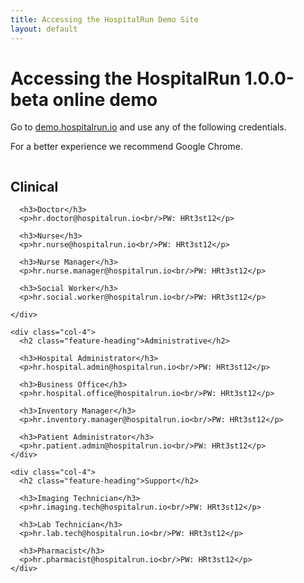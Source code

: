 ```yaml
---
title: Accessing the HospitalRun Demo Site
layout: default
---
```


<div class="tryit-hero">
  <h1 class="hero-heading">Accessing the HospitalRun 1.0.0-beta online demo</h1>
  <p>Go to <a href="http://demo.hospitalrun.io:3000" target="_blank" rel="noopener" >demo.hospitalrun.io</a> and use any of the following credentials.</p>
  <p>For a better experience we recommend Google Chrome.</p>
</div>

<div class="tryit-content">
  <div class="columns">
    <div class="col-4">
      <h2 class="feature-heading">Clinical</h2>

      <h3>Doctor</h3>
      <p>hr.doctor@hospitalrun.io<br/>PW: HRt3st12</p>

      <h3>Nurse</h3>
      <p>hr.nurse@hospitalrun.io<br/>PW: HRt3st12</p>

      <h3>Nurse Manager</h3>
      <p>hr.nurse.manager@hospitalrun.io<br/>PW: HRt3st12</p>

      <h3>Social Worker</h3>
      <p>hr.social.worker@hospitalrun.io<br/>PW: HRt3st12</p>

    </div>

    <div class="col-4">
      <h2 class="feature-heading">Administrative</h2>

      <h3>Hospital Administrator</h3>
      <p>hr.hospital.admin@hospitalrun.io<br/>PW: HRt3st12</p>

      <h3>Business Office</h3>
      <p>hr.hospital.office@hospitalrun.io<br/>PW: HRt3st12</p>

      <h3>Inventory Manager</h3>
      <p>hr.inventory.manager@hospitalrun.io<br/>PW: HRt3st12</p>

      <h3>Patient Administrator</h3>
      <p>hr.patient.admin@hospitalrun.io<br/>PW: HRt3st12</p>
    </div>

    <div class="col-4">
      <h2 class="feature-heading">Support</h2>

      <h3>Imaging Technician</h3>
      <p>hr.imaging.tech@hospitalrun.io<br/>PW: HRt3st12</p>

      <h3>Lab Technician</h3>
      <p>hr.lab.tech@hospitalrun.io<br/>PW: HRt3st12</p>

      <h3>Pharmacist</h3>
      <p>hr.pharmacist@hospitalrun.io<br/>PW: HRt3st12</p>
    </div>

  </div>
</div>
